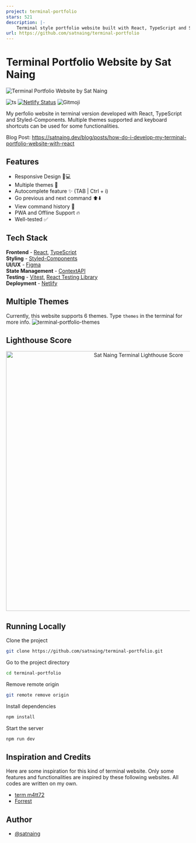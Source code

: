 ```yaml
---
project: terminal-portfolio
stars: 521
description: |-
    Terminal style portfolio website built with React, TypeScript and Styled-Components.
url: https://github.com/satnaing/terminal-portfolio
---
```


# Terminal Portfolio Website by Sat Naing

![Terminal Portfolio Website by Sat Naing](https://user-images.githubusercontent.com/53733092/194220661-e2ff8b4c-f64a-4b64-a836-c52fae6bbcda.png)

![ts](https://badgen.net/badge/Built%20With/TypeScript/blue?style=flat-square)
[![Netlify Status](https://api.netlify.com/api/v1/badges/81fdb91d-c06f-46c2-b18d-dfc6f090f281/deploy-status)](https://app.netlify.com/sites/terminal-sn/deploys)
![Gitmoji](https://img.shields.io/badge/gitmoji-%20😜%20😍-FFDD67.svg?style=flat-square)

My perfolio website in terminal version developed with React, TypeScript and Styled-Components. Multiple themes supported and keyboard shortcuts can be used for some functionalities.

Blog Post: https://satnaing.dev/blog/posts/how-do-i-develop-my-terminal-portfolio-website-with-react

## Features

- Responsive Design 📱💻
- Multiple themes 🎨
- Autocomplete feature ✨ (TAB | Ctrl + i)
- Go previous and next command ⬆️⬇️
- View command history 📖
- PWA and Offline Support 🔥
- Well-tested ✅

## Tech Stack

**Frontend** - [React](https://reactjs.org/), [TypeScript](https://www.typescriptlang.org/)  
**Styling** - [Styled-Components](https://styled-components.com/)  
**UI/UX** - [Figma](https://figma.com/)  
**State Management** - [ContextAPI](https://reactjs.org/docs/context.html)  
**Testing** - [Vitest](https://vitest.dev/), [React Testing Library](https://testing-library.com/)  
**Deployment** - [Netlify](https://app.netlify.com/)

## Multiple Themes

Currently, this website supports 6 themes. Type `themes` in the terminal for more info.
![terminal-portfolio-themes](https://user-images.githubusercontent.com/53733092/194221801-94f1c28b-4865-4b7f-a73e-d41132519bea.png)

## Lighthouse Score

<p align="center">
<img width="710" alt="Sat Naing Terminal Lighthouse Score" src="public/lighthouse-result.svg">
</p>

## Running Locally

Clone the project

```bash
git clone https://github.com/satnaing/terminal-portfolio.git
```

Go to the project directory

```bash
cd terminal-portfolio
```

Remove remote origin

```bash
git remote remove origin
```

Install dependencies

```bash
npm install
```

Start the server

```bash
npm run dev
```

## Inspiration and Credits

Here are some inspiration for this kind of terminal website. Only some features and functionalities are inspired by these following websites. All codes are written on my own.

- [term m4tt72](https://term.m4tt72.com/)
- [Forrest](https://fkcodes.com/)

## Author

- [@satnaing](https://satnaing.dev)

